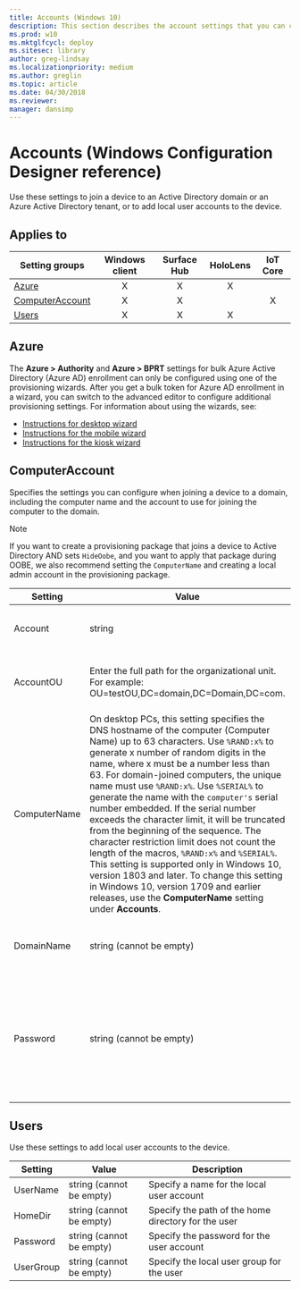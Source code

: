 ```yaml
---
title: Accounts (Windows 10)
description: This section describes the account settings that you can configure in provisioning packages for Windows 10 using Windows Configuration Designer.
ms.prod: w10
ms.mktglfcycl: deploy
ms.sitesec: library
author: greg-lindsay
ms.localizationpriority: medium
ms.author: greglin
ms.topic: article
ms.date: 04/30/2018
ms.reviewer: 
manager: dansimp
---
```


# Accounts (Windows Configuration Designer reference)

Use these settings to join a device to an Active Directory domain or an Azure Active Directory tenant, or to add local user accounts to the device.

## Applies to

| Setting groups | Windows client | Surface Hub | HoloLens | IoT Core |
| --- | :---: | :---: | :---: | :---: |
| [Azure](#azure) | X | X | X |  |
| [ComputerAccount](#computeraccount) | X | X |   |  X |
| [Users](#users) | X | X | X |  |


## Azure

The **Azure > Authority** and **Azure > BPRT** settings for bulk Azure Active Directory (Azure AD) enrollment can only be configured using one of the provisioning wizards. After you get a bulk token for Azure AD enrollment in a wizard, you can switch to the advanced editor to configure additional provisioning settings. For information about using the wizards, see:

- [Instructions for desktop wizard](../provisioning-packages/provision-pcs-for-initial-deployment.md)
- [Instructions for the mobile wizard](../mobile-devices/provisioning-configure-mobile.md)
- [Instructions for the kiosk wizard](../kiosk-single-app.md#wizard)

## ComputerAccount

Specifies the settings you can configure when joining a device to a domain, including the computer name and the account to use for joining the computer to the domain.

>[!NOTE]
>If you want to create a provisioning package that joins a device to Active Directory AND sets `HideOobe`, and you want to apply that package during OOBE, we also recommend setting the `ComputerName` and creating a local admin account in the provisioning package.

| Setting | Value | Description |
| --- | --- | --- |
| Account | string  | Account to use to join computer to domain  |
| AccountOU | Enter the full path for the organizational unit. For example: OU=testOU,DC=domain,DC=Domain,DC=com.  | Name of organizational unit for the computer account  |
| ComputerName | On desktop PCs, this setting specifies the DNS hostname of the computer (Computer Name) up to 63 characters. Use `%RAND:x%` to generate x number of random digits in the name, where x must be a number less than 63. For domain-joined computers, the unique name must use `%RAND:x%`. Use `%SERIAL%` to generate the name with the `computer's` serial number embedded. If the serial number exceeds the character limit, it will be truncated from the beginning of the sequence. The character restriction limit does not count the length of the macros, `%RAND:x%` and `%SERIAL%`. This setting is supported only in Windows 10, version 1803 and later. To change this setting in Windows 10, version 1709 and earlier releases, use the **ComputerName** setting under **Accounts**. | Specifies the name of the Windows device (computer name on PCs)  |
| DomainName | string (cannot be empty) | Specify the name of the domain that the device will join  |
| Password | string (cannot be empty) | Corresponds to the password of the user account that's authorized to join the computer account to the domain.  |

## Users

Use these settings to add local user accounts to the device.

| Setting | Value | Description |
| --- | --- | --- |
| UserName | string (cannot be empty)  | Specify a name for the local user account  |
| HomeDir | string (cannot be empty) | Specify the path of the home directory for the user |
| Password | string (cannot be empty)  | Specify the password for the user account |
| UserGroup | string (cannot be empty) | Specify the local user group for the user |
